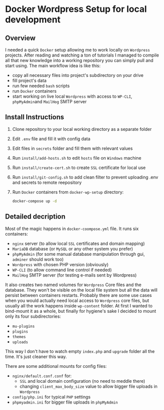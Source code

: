# Docker Wordpress Setup for local development

## Overview

I needed a quick `Docker` setup allowing me to work locally on `Wordpress` projects. After reading and watching a ton of tutorials I managed to compile all that new knowledge into a working repository you can simply pull and start using. The main workflow idea is like this:
- copy all necessary files into project's subdirectory on your drive
- fill project's data
- run few needed `bash` scripts
- run `Docker` containers
- start working on live local `Wordpress` with access to `WP-CLI`, `phpMyAdmin`and `MailHog` SMTP server  

## Install Instructions

1. Clone repository to your local working directory as a separate folder
2. Edit `.env` file and fill it with config data
3. Edit files in `secrets` folder and fill them with relevant values
4. Run `install/add-hosts.sh` to edit `hosts` file on `Windows` machine
5. Run `install/create-cert.sh` to create `SSL` certificate for local use
6. Run `install/git-config.sh` to add clean filter to prevent uploading .env and secrets to remote reepository 
7. Run `Docker` containers from `docker-wp-setup` directory:

   ```bash
   docker-compose up -d
   ```

## Detailed decription

Most of the magic happens in `docker-coompose.yml` file. It runs six containers:

- `nginx` server (to allow local `SSL` certificates and domain mapping)
- `MariaDB` database (or `MySQL` or any other system you prefer) 
- `phpMyAdmin` (for some manual database manipulation through gui, `adminer` should work too)
- `Wordpress` with chosen PHP version (obviously)
- `WP-CLI` (to allow command line control if needed)
- `MailHog` SMTP server (for testing e-mails sent by Wordpress)

It also creates two named volumes for `Wordpress` Core files and the database. They won't be visible on the local file system but all the data will persist between containers restarts. Probably there are some use cases when you would actually need local access to `Wordpress` core files, but usually all the work happens inside `wp-content` folder. At first I wanted to bind-mount it as a whole, but finally for hygiene's sake I decided to mount only its four subdirectories:

- `mu-plugins`
- `plugins`
- `themes`
- `uploads`

This way I don't have to watch empty `index.php` and `upgrade` folder all the time. It's just cleaner this way.

There are some additional mounts for config files:

- `nginx/default.conf.conf` for: 
   - `SSL` and local domain configuration (no need to meddle there)
   - changing `client_max_body_size` value to allow bigger file uploads in `Wordpress`
- `config/php.ini` for typical `PHP` settings
- `phpmyadmin.ini` for bigger file uploads in `phpMyAdmin`